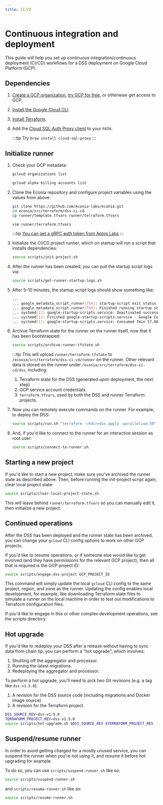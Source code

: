 ```yaml
---
title: CI/CD
---
```


# Continuous integration and deployment

This guide will help you set up continuous integration/continuous deployment (CI/CD) workflows for a DSS deployment on Google Cloud Platform (GCP).

## Dependencies

1. [Create a GCP organization](https://cloud.google.com/resource-manager/docs/creating-managing-organization), [try GCP for free](https://cloud.google.com/free), or otherwise get access to GCP.

1. [Install the Google Cloud CLI](https://cloud.google.com/sdk/docs/install-sdk).

1. [Install Terraform](https://developer.hashicorp.com/terraform/tutorials/gcp-get-started/install-cli).

1. Add the [Cloud SQL Auth Proxy client](https://cloud.google.com/sql/docs/postgres/connect-instance-auth-proxy#install-proxy) to your `PATH`.

   :::tip
   Try `brew install cloud-sql-proxy`
   :::

## Initialize runner

1. Check your GCP metadata:

   ```sh
   gcloud organizations list
   ```

   ```sh
   gcloud alpha billing accounts list
   ```

1. Clone the Econia repository and configure project variables using the values from above:

   ```sh
   git clone https://github.com/econia-labs/econia.git
   cd econia/src/terraform/dss-ci-cd
   cp runner/template.tfvars runner/terraform.tfvars
   ```

   ```sh
   vim runner/terraform.tfvars
   ```

   :::tip
   [You can get a gRPC auth token from Aptos Labs](https://aptos-api-gateway-prod.firebaseapp.com/)
   :::

1. Initialize the CI/CD project runner, which on startup will run a script that installs dependencies:

   ```sh
   source scripts/init-project.sh
   ```

1. After the runner has been created, you can pull the startup script logs via:

   ```sh
   source scripts/get-runner-startup-logs.sh
   ```

1. After 5–10 minutes, the startup script logs should show something like:

   ```sh
   ...
   ... google_metadata_script_runner[754]: startup-script exit status 0
   ... google_metadata_script_runner[754]: Finished running startup scripts.
   ... systemd[1]: google-startup-scripts.service: Deactivated successfully.
   ... systemd[1]: Finished google-startup-scripts.service - Google Compute Engine Startup Scripts.
   ... systemd[1]: google-startup-scripts.service: Consumed 7min 17.688s CPU time.
   ```

1. Archive Terraform state for the runner on the runner itself, now that it has been bootstrapped:

   ```sh
   source scripts/archive-runner-tfstate.sh
   ```

   :::tip
   This will upload `runner/terraform.tfstate` to `/econia/src/terraform/dss-ci-cd/runner` on the runner.
   Other relevant data is stored on the runner under `/econia/src/terraform/dss-ci-cd/dss`, including:

   1. Terraform state for the DSS (generated upon deployment, the next step)
   1. GCP service account credentials.
   1. `terraform.tfvars`, used by both the DSS and runner Terraform projects.

1. Now you can remotely execute commands on the runner.
   For example, to deploy the DSS:

   ```sh
   source scripts/run.sh "terraform -chdir=dss apply -parallelism 50"
   ```

1. And, if you'd like to connect to the runner for an interactive session as root user:

   ```sh
   source scripts/connect-to-runner.sh
   ```

## Starting a new project

If you'd like to start a new project, make sure you've archived the runner state as described above.
Then, before running the init-project script again, clear local project state:

```sh
source scripts/clear-local-project-state.sh
```

This will leave behind `runner/terraform.tfvars` so you can manually edit it, then initialize a new project.

## Continued operations

After the DSS has been deployed and the runner state has been archived, you can change your `gcloud` CLI config options to work on other GCP projects.

If you'd like to resume operations, or if someone else would like to get involved (and they have permissions for the relevant GCP project), then all that is required is the GCP project ID:

```sh
source scripts/engage-dss-project GCP_PROJECT_ID
```

This command will simply update the local `gcloud` CLI config to the same project, region, and zone as the runner.
Updating the config enables local development, for example, like downloading Terraform state files to simulate a runner on the local machine in order to test out modifications to Terraform configuration files.

If you'd like to engage in this or other complex development operations, see the scripts directory.

## Hot upgrade

If you'd like to redeploy your DSS after a release without having to sync data from chain tip, you can perform a "hot upgrade", which involves:

1. Shutting off the aggregator and processor.
1. Running the latest migrations.
1. Redeploying the aggregator and processor.

To perform a hot upgrade, you'll need to pick two Git revisions (e.g. a tag like `dss-v1.5.0`):

1. A revision for the DSS source code (including migrations and Docker image source).
1. A revision for the Terraform project.

```sh
DSS_SOURCE_REV=dss-v1.5.0
TERRAFORM_PROJECT_REV=dss-v1.5.0
source scripts/hot-upgrade.sh $DSS_SOURCE_REV $TERRAFORM_PROJECT_REV
```

## Suspend/resume runner

In order to avoid getting charged for a mostly unused service, you can suspend the runner when you're not using it, and resume it before hot upgrading for example.

To do so, you can use `scripts/suspend-runner.sh` like so:

```bash
source scripts/suspend-runner.sh
```

and `scripts/resume-runner.sh` like so:

```bash
source scripts/resume-runner.sh
```
